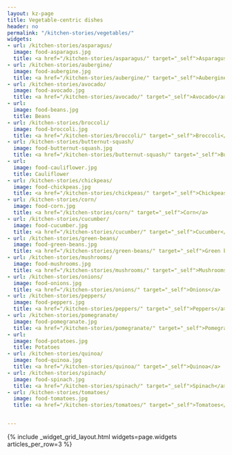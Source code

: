 ```yaml
---
layout: kz-page
title: Vegetable-centric dishes
header: no
permalink: "/kitchen-stories/vegetables/"
widgets:
- url: /kitchen-stories/asparagus/
  image: food-asparagus.jpg
  title: <a href="/kitchen-stories/asparagus/" target="_self">Asparagus</a>
- url: /kitchen-stories/aubergine/
  image: food-aubergine.jpg
  title: <a href="/kitchen-stories/aubergine/" target="_self">Aubergine</a>
- url: /kitchen-stories/avocado/
  image: food-avocado.jpg
  title: <a href="/kitchen-stories/avocado/" target="_self">Avocado</a>
- url: 
  image: food-beans.jpg
  title: Beans
- url: /kitchen-stories/broccoli/
  image: food-broccoli.jpg
  title: <a href="/kitchen-stories/broccoli/" target="_self">Broccoli</a>
- url: /kitchen-stories/butternut-squash/
  image: food-butternut-squash.jpg
  title: <a href="/kitchen-stories/butternut-squash/" target="_self">Butternut squash</a>
- url:
  image: food-cauliflower.jpg
  title: Cauliflower
- url: /kitchen-stories/chickpeas/
  image: food-chickpeas.jpg
  title: <a href="/kitchen-stories/chickpeas/" target="_self">Chickpeas</a>
- url: /kitchen-stories/corn/
  image: food-corn.jpg
  title: <a href="/kitchen-stories/corn/" target="_self">Corn</a>
- url: /kitchen-stories/cucumber/
  image: food-cucumber.jpg
  title: <a href="/kitchen-stories/cucumber/" target="_self">Cucumber</a>
- url: /kitchen-stories/green-beans/
  image: food-green-beans.jpg
  title: <a href="/kitchen-stories/green-beans/" target="_self">Green beans</a>
- url: /kitchen-stories/mushrooms/
  image: food-mushrooms.jpg
  title: <a href="/kitchen-stories/mushrooms/" target="_self">Mushrooms</a>
- url: /kitchen-stories/onions/
  image: food-onions.jpg
  title: <a href="/kitchen-stories/onions/" target="_self">Onions</a>
- url: /kitchen-stories/peppers/
  image: food-peppers.jpg
  title: <a href="/kitchen-stories/peppers/" target="_self">Peppers</a>
- url: /kitchen-stories/pomegranate/
  image: food-pomegranate.jpg
  title: <a href="/kitchen-stories/pomegranate/" target="_self">Pomegranate</a>
- url:
  image: food-potatoes.jpg
  title: Potatoes
- url: /kitchen-stories/quinoa/
  image: food-quinoa.jpg
  title: <a href="/kitchen-stories/quinoa/" target="_self">Quinoa</a>
- url: /kitchen-stories/spinach/
  image: food-spinach.jpg
  title: <a href="/kitchen-stories/spinach/" target="_self">Spinach</a>
- url: /kitchen-stories/tomatoes/
  image: food-tomatoes.jpg
  title: <a href="/kitchen-stories/tomatoes/" target="_self">Tomatoes</a>


---
```


{% include _widget_grid_layout.html widgets=page.widgets articles_per_row=3 %}

